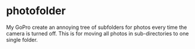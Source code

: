 # photofolder

My GoPro create an annoying tree of subfolders for photos every time the camera is turned off.  This is for moving all photos in sub-directories to one single folder.
